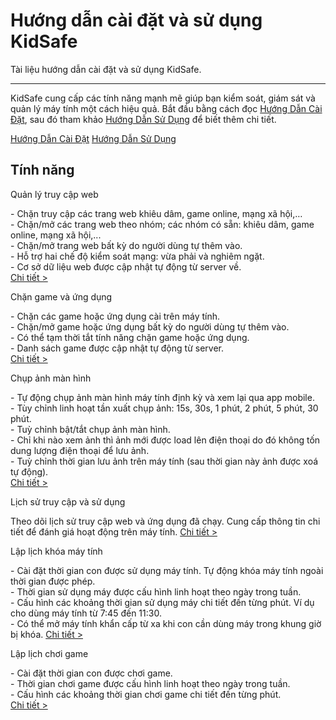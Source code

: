 # Hướng dẫn cài đặt và sử dụng KidSafe

Tài liệu hướng dẫn cài đặt và sử dụng KidSafe.

---

<p>
  KidSafe cung cấp các tính năng mạnh mẽ giúp bạn kiểm soát, giám sát và quản lý máy tính một cách hiệu quả. Bắt đầu bằng cách đọc 
  <a href="install-guide/" class="link-primary">Hướng Dẫn Cài Đặt</a>, sau đó tham khảo 
  <a href="usage-guide/" class="link-primary">Hướng Dẫn Sử Dụng</a> để biết thêm chi tiết.
</p>

<div class="center-text">
  <a href="install-guide/" class="btn btn--full" role="button">Hướng Dẫn Cài Đặt</a>
  <a href="usage-guide/" class="btn btn--full" role="button">Hướng Dẫn Sử Dụng</a>
</div>

<div class="container center-text margin-bottom-md">  
  <h2 class="heading-secondary">Tính năng</h2>
</div>

<div class="container grid grid--2-cols margin-bottom-md">
  <div class="meal">
    <div class="meal-header">
      <p class="meal-title">Quản lý truy cập web</p>
    </div>
    <div class="meal-content">
      <span>
      -   Chặn truy cập các trang web khiêu dâm, game online, mạng xã hội,…<br>
      -   Chặn/mở các trang web theo nhóm; các nhóm có sẵn: khiêu dâm, game online, mạng xã hội,...<br>
      -   Chặn/mở trang web bất kỳ do người dùng tự thêm vào.<br>
      -   Hỗ trợ hai chế độ kiểm soát mạng: vừa phải và nghiêm ngặt.<br>
      -   Cơ sở dữ liệu web được cập nhật tự động từ server về.<br>
      </span>
      <a href="/usage-guide/web-control/">Chi tiết ></a>
    </div>
  </div>
  <div class="meal">
    <div class="meal-header">
      <p class="meal-title">Chặn game và ứng dụng</p>
    </div>
    <div class="meal-content">
      <span>
      -   Chặn các game hoặc ứng dụng cài trên máy tính.<br>
      -   Chặn/mở game hoặc ứng dụng bất kỳ do người dùng tự thêm vào.<br>
      -   Có thể tạm thời tắt tính năng chặn game hoặc ứng dụng.<br>
      -   Danh sách game được cập nhật tự động từ server.<br>
      </span>
      <a href="/usage-guide/game-blocking/">Chi tiết ></a>
    </div>
  </div>
  <div class="meal">
    <div class="meal-header">
      <p class="meal-title">Chụp ảnh màn hình</p>
    </div>
    <div class="meal-content">
      <span>
      -   Tự động chụp ảnh màn hình máy tính định kỳ và xem lại qua app mobile.<br>
      -   Tùy chỉnh linh hoạt tần xuất chụp ảnh: 15s, 30s, 1 phút, 2 phút, 5 phút, 30 phút.<br>
      -   Tuỳ chỉnh bật/tắt chụp ảnh màn hình.<br>
      -   Chỉ khi nào xem ảnh thì ảnh mới được load lên điện thoại do đó không tốn dung lượng điện thoại để lưu ảnh.<br>
      -   Tuỳ chỉnh thời gian lưu ảnh trên máy tính (sau thời gian này ảnh được xoá tự động).<br>
      </span>
      <a href="/usage-guide/screenshot/">Chi tiết ></a>
    </div>
  </div>
  <div class="meal">
    <div class="meal-header">
      <p class="meal-title">Lịch sử truy cập và sử dụng</p>
    </div>
    <div class="meal-content">
      <span>Theo dõi lịch sử truy cập web và ứng dụng đã chạy. Cung cấp thông tin chi tiết để đánh giá hoạt động trên máy tính.</span>
      <a href="/usage-guide/usage-history/">Chi tiết ></a>
    </div>
  </div>
  <div class="meal">
    <div class="meal-header">
      <p class="meal-title">Lập lịch khóa máy tính</p>
    </div>
    <div class="meal-content">
      <span>
        - Cài đặt thời gian con được sử dụng máy tính. Tự động khóa máy tính ngoài thời gian được phép.<br>
        - Thời gian sử dụng máy được cấu hình linh hoạt theo ngày trong tuần.<br>
        - Cấu hình các khoảng thời gian sử dụng máy chi tiết đến từng phút. Ví dụ cho dùng máy tính từ 7:45 đến 11:30.<br>
        - Có thể mở máy tính khẩn cấp từ xa khi con cần dùng máy trong khung giờ bị khóa.
      </span>
      <a href="/usage-guide/schedule-lock/">Chi tiết ></a>
    </div>
  </div>
  <div class="meal">
    <div class="meal-header">
      <p class="meal-title">Lập lịch chơi game</p>
    </div>
    <div class="meal-content">
      <span>
      -   Cài đặt thời gian con được chơi game.<br>
      -   Thời gian chơi game được cấu hình linh hoạt theo ngày trong tuần.<br>
      -   Cấu hình các khoảng thời gian chơi game chi tiết đến từng phút.<br>
      </span>
      <a href="/usage-guide/schedule-lock/">Chi tiết ></a>
    </div>
  </div>  
</div>
